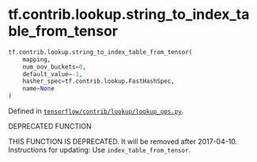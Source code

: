<div itemscope itemtype="http://developers.google.com/ReferenceObject">
<meta itemprop="name" content="tf.contrib.lookup.string_to_index_table_from_tensor" />
<meta itemprop="path" content="Stable" />
</div>

# tf.contrib.lookup.string_to_index_table_from_tensor

``` python
tf.contrib.lookup.string_to_index_table_from_tensor(
    mapping,
    num_oov_buckets=0,
    default_value=-1,
    hasher_spec=tf.contrib.lookup.FastHashSpec,
    name=None
)
```



Defined in [`tensorflow/contrib/lookup/lookup_ops.py`](https://www.tensorflow.org/code/tensorflow/contrib/lookup/lookup_ops.py).

DEPRECATED FUNCTION

THIS FUNCTION IS DEPRECATED. It will be removed after 2017-04-10.
Instructions for updating:
Use `index_table_from_tensor`.